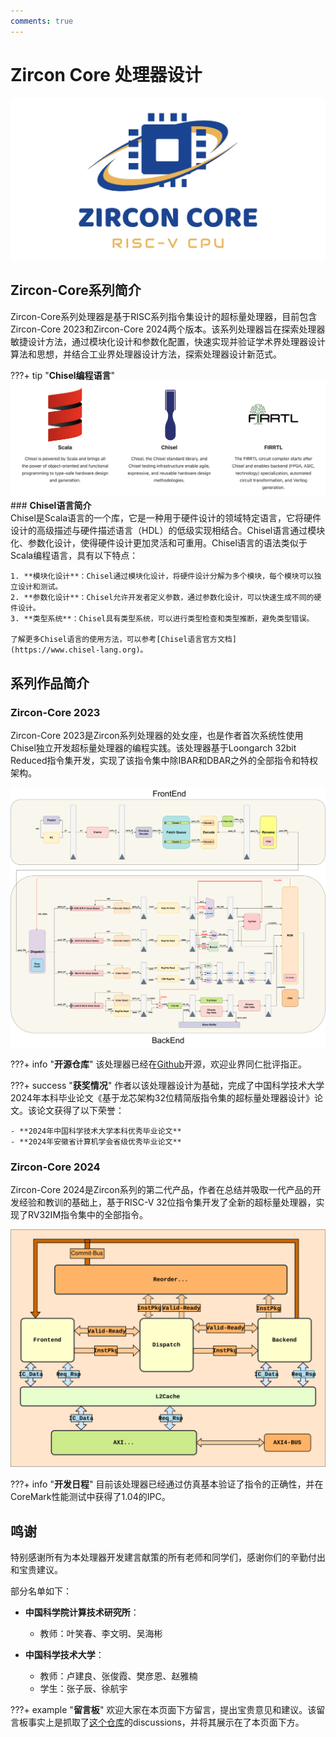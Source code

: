 ```yaml
---
comments: true
---
```

# **Zircon Core 处理器设计**

![image-20250422133400816](./index.assets/image-20250422133400816.png)

## **Zircon-Core系列简介**

Zircon-Core系列处理器是基于RISC系列指令集设计的超标量处理器，目前包含Zircon-Core 2023和Zircon-Core 2024两个版本。该系列处理器旨在探索处理器敏捷设计方法，通过模块化设计和参数化配置，快速实现并验证学术界处理器设计算法和思想，并结合工业界处理器设计方法，探索处理器设计新范式。

???+ tip "**Chisel编程语言**"
    ![image-20250422134740798](./index.assets/image-20250422134740798.png)
    ### **Chisel语言简介**  
    Chisel是Scala语言的一个库，它是一种用于硬件设计的领域特定语言，它将硬件设计的高级描述与硬件描述语言（HDL）的低级实现相结合。Chisel语言通过模块化、参数化设计，使得硬件设计更加灵活和可重用。Chisel语言的语法类似于Scala编程语言，具有以下特点：

    1. **模块化设计**：Chisel通过模块化设计，将硬件设计分解为多个模块，每个模块可以独立设计和测试。
    2. **参数化设计**：Chisel允许开发者定义参数，通过参数化设计，可以快速生成不同的硬件设计。
    3. **类型系统**：Chisel具有类型系统，可以进行类型检查和类型推断，避免类型错误。
       
    了解更多Chisel语言的使用方法，可以参考[Chisel语言官方文档](https://www.chisel-lang.org)。


## **系列作品简介**
### **Zircon-Core 2023**
Zircon-Core 2023是Zircon系列处理器的处女座，也是作者首次系统性使用Chisel独立开发超标量处理器的编程实践。该处理器基于Loongarch 32bit Reduced指令集开发，实现了该指令集中除IBAR和DBAR之外的全部指令和特权架构。

![Pipeline](./index.assets/Pipeline.png)


???+ info "**开源仓库**"
    该处理器已经在[Github](https://github.com/MaZirui2001/Zircon)开源，欢迎业界同仁批评指正。

???+ success "**获奖情况**"
    作者以该处理器设计为基础，完成了中国科学技术大学2024年本科毕业论文《基于龙芯架构32位精简版指令集的超标量处理器设计》论文。该论文获得了以下荣誉：

    - **2024年中国科学技术大学本科优秀毕业论文**
    - **2024年安徽省计算机学会省级优秀毕业论文**

### **Zircon-Core 2024**

Zircon-Core 2024是Zircon系列的第二代产品，作者在总结并吸取一代产品的开发经验和教训的基础上，基于RISC-V 32位指令集开发了全新的超标量处理器，实现了RV32IM指令集中的全部指令。

![Zircon2024-CPU](./index.assets/Zircon2024-CPU.svg)


???+ info "**开发日程**"
    目前该处理器已经通过仿真基本验证了指令的正确性，并在CoreMark性能测试中获得了1.04的IPC。


## **鸣谢**
特别感谢所有为本处理器开发建言献策的所有老师和同学们，感谢你们的辛勤付出和宝贵建议。

部分名单如下：

- **中国科学院计算技术研究所**：
    - 教师：叶笑春、李文明、吴海彬

- **中国科学技术大学**：
    - 教师：卢建良、张俊霞、樊彦恩、赵雅楠
    - 学生：张子辰、徐航宇

???+ example "**留言板**"
    欢迎大家在本页面下方留言，提出宝贵意见和建议。该留言板事实上是抓取了[这个仓库](https://github.com/MaZirui2001/Zircon-2024-Web)的discussions，并将其展示在了本页面下方。

